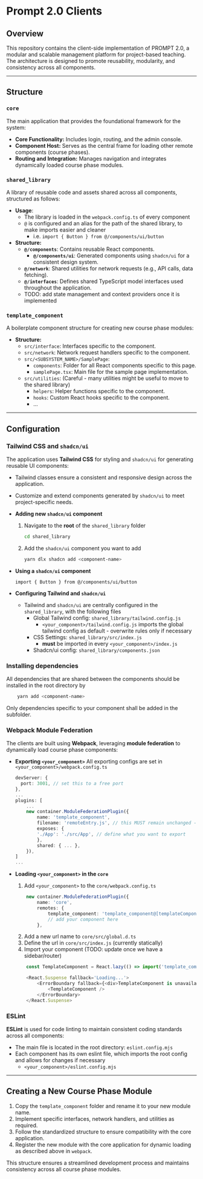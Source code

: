 # Prompt 2.0 Clients

## Overview
This repository contains the client-side implementation of PROMPT 2.0, a modular and scalable management platform for project-based teaching. The architecture is designed to promote reusability, modularity, and consistency across all components.

---

## Structure

### `core`
The main application that provides the foundational framework for the system:
- **Core Functionality:** Includes login, routing, and the admin console.
- **Component Host:** Serves as the central frame for loading other remote components (course phases).
- **Routing and Integration:** Manages navigation and integrates dynamically loaded course phase modules.

### `shared_library`
A library of reusable code and assets shared across all components, structured as follows:
- **Usage**:
  - The library is loaded in the `webpack.config.ts` of every component
  - `@` is configured and an alias for the path of the shared library, to make imports easier and cleaner
    - i.e. `import { Button } from @/components/ui/button`
- **Structure:**
  - **`@/components`**: Contains reusable React components.
    - **`@/components/ui`**: Generated components using `shadcn/ui` for a consistent design system.
  - **`@/network`**: Shared utilities for network requests (e.g., API calls, data fetching).
  - **`@/interfaces`**: Defines shared TypeScript model interfaces used throughout the application.
  - TODO: add state management and context providers once it is implemented

### `template_component`
A boilerplate component structure for creating new course phase modules:
- **Structure:**
  - `src/interface`: Interfaces specific to the component.
  - `src/network`: Network request handlers specific to the component.
  - `src/<SUBSYSTEM_NAME>/SamplePage`:
    - `components`: Folder for all React components specific to this page.
    - `samplePage.tsx`: Main file for the sample page implementation.
  - `src/utilities`: (Careful - many utilities might be useful to move to the shared library)
    - `helpers`: Helper functions specific to the component.
    - `hooks`: Custom React hooks specific to the component.
    - ...

---

## Configuration

### Tailwind CSS and `shadcn/ui`
The application uses **Tailwind CSS** for styling and `shadcn/ui` for generating reusable UI components:
- Tailwind classes ensure a consistent and responsive design across the application.
- Customize and extend components generated by `shadcn/ui` to meet project-specific needs.
- **Adding new `shadcn/ui` component**
  1. Navigate to the **root** of the `shared_library` folder
        ```sh
        cd shared_library
        ```
  2. Add the `shadcn/ui` component you want to add 
        ```sh
        yarn dlx shadcn add <component-name>
        ```
- **Using a `shadcn/ui` component**
  
  `import { Button } from @/components/ui/button`
- **Configuring Tailwind and `shadcn/ui`**
  - Tailwind and `shadcn/ui` are centrally configured in the `shared_library`, with the following files
    - Global Tailwind config: `shared_library/tailwind.config.js` 
      - `<your_component>/tailwind.config.js` imports the global tailwind config as default - overwrite rules only if necessary
    - CSS Settings: `shared_library/src/index.js`
      - **must** be imported in every `<your_component>/index.js`
    - Shadcn/ui config: `shared_library/components.json` 


### Installing dependencies
All dependencies that are shared between the components should be installed in the root directory by 
```sh
    yarn add <component-name>
```
Only dependencies specific to your component shall be added in the subfolder. 


### Webpack Module Federation
The clients are built using **Webpack**, leveraging **module federation** to dynamically load course phase components:
- **Exporting `<your_component>`**
    All exporting configs are set in `<your_component>/webpack.config.ts`
    ```ts
    devServer: {
      port: 3001, // set this to a free port
    },
    ...
    plugins: [
        ...
        new container.ModuleFederationPlugin({
            name: 'template_component',
            filename: 'remoteEntry.js', // this MUST remain unchanged - file is auto-generated during runtim
            exposes: {
            './App': './src/App', // define what you want to export
            },
            shared: { ... },
        }),
    ]
    ...
    ````

- **Loading `<your_component>` in the `core`**
  1. Add `<your_component>` to the `core/webpack.config.ts`
    ```ts
        new container.ModuleFederationPlugin({
            name: 'core',
            remotes: {
                template_component: 'template_component@[templateComponent2Url]/remoteEntry.js',
                // add your component here
            },
    ````
  2. Add a new url name to `core/src/global.d.ts`
  3. Define the url in `core/src/index.js` (currently statically)
  4. Import your component (TODO: update once we have a sidebar/router)
    ```ts
        const TemplateComponent = React.lazy(() => import('template_component/App'))

        <React.Suspense fallback='Loading...'>
            <ErrorBoundary fallback={<div>TemplateComponent is unavailable.</div>}>
                <TemplateComponent />
            </ErrorBoundary>
        </React.Suspense>
    ```

### ESLint
**ESLint** is used for code linting to maintain consistent coding standards across all components:
- The main file is located in the root directory: `eslint.config.mjs`
- Each component has its own eslint file, which imports the root config and allows for changes if necessary
  - `<your_component>/eslint.config.mjs` 

---

## Creating a New Course Phase Module
1. Copy the `template_component` folder and rename it to your new module name.
2. Implement specific interfaces, network handlers, and utilities as required.
3. Follow the standardized structure to ensure compatibility with the core application.
4. Register the new module with the core application for dynamic loading as described above in `webpack`.

This structure ensures a streamlined development process and maintains consistency across all course phase modules.
